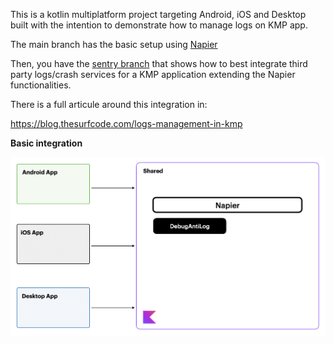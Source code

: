 This is a kotlin multiplatform project targeting Android, iOS and Desktop built with the intention to demonstrate how to manage logs on KMP app.

The main branch has the basic setup using [Napier](https://github.com/AAkira/Napier)

Then, you have the [sentry branch](https://github.com/carlosmonzon/LogsSample/tree/sentry) that shows how to best integrate third party logs/crash services for a KMP application extending the Napier functionalities.

There is a full articule around this integration in:

https://blog.thesurfcode.com/logs-management-in-kmp


**Basic integration**

![Kiku](images/napier.png)

